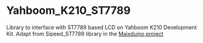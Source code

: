 # Yahboom_K210_ST7789

Library to interface with ST7789 based LCD on Yahboom K210 Development Kit. Adapt from Sipeed_ST7789 library in the [Maixduino project](https://github.com/sipeed/Maixduino/tree/master/libraries/Sipeed_ST7789)